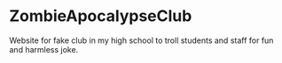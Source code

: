 # ZombieApocalypseClub
Website for fake club in my high school to troll students and staff for fun and harmless joke. 
